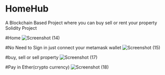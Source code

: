 # HomeHub
A Blockchain Based Project where you can buy sell or rent your property
Solidity Project

#Home
![Screenshot (14)](https://github.com/Rahul200127/HomeHub/assets/99612567/61770eda-4ea4-43c7-b63e-2cf180ad6a52)


#No Need to Sign in just connect your metamask wallet
![Screenshot (15)](https://github.com/Rahul200127/HomeHub/assets/99612567/af0c7c21-3fa6-4b4a-9329-d40c31ee5066)


#buy, sell or sell property
![Screenshot (17)](https://github.com/Rahul200127/HomeHub/assets/99612567/ff98add3-af7c-47e1-80a7-5255f4618956)


#Pay in Ether(crypto currency)
![Screenshot (18)](https://github.com/Rahul200127/HomeHub/assets/99612567/11e38139-2431-45fa-8bf3-1f18e980cadb)
